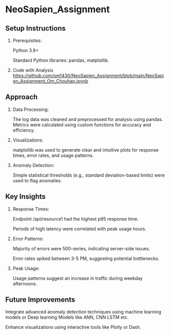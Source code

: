 # NeoSapien_Assignment

## Setup Instructions

1) Prerequisites:

   Python 3.8+

   Standard Python libraries:
   pandas, matplotlib.

2) Code with Analysis
   https://github.com/om1430/NeoSapien_Assignment/blob/main/NeoSapien_Assignment_Om_Chouhan.ipynb

## Approach

1) Data Processing:

   The log data was cleaned and preprocessed for analysis using pandas.
   Metrics were calculated using custom functions for accuracy and efficiency.
   
2) Visualizations:

   matplotlib was used to generate clear and intuitive plots for response times, error rates, and usage patterns.
   
3) Anomaly Detection:

   Simple statistical thresholds (e.g., standard deviation-based limits) were used to flag anomalies.


## Key Insights

1) Response Times:

   Endpoint /api/resource1 had the highest p95 response time.
   
   Periods of high latency were correlated with peak usage hours.
   
2) Error Patterns:

   Majority of errors were 500-series, indicating server-side issues.
   
   Error rates spiked between 3-5 PM, suggesting potential bottlenecks.
   
3) Peak Usage:

   Usage patterns suggest an increase in traffic during weekday afternoons.

## Future Improvements

Integrate advanced anomaly detection techniques using machine learning models or Deep learning Models like ANN, CNN LSTM etc.

Enhance visualizations using interactive tools like Plotly or Dash.


